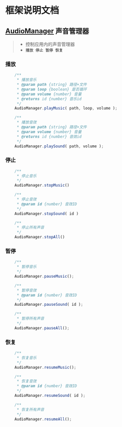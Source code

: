 # 框架说明文档

##  [**AudioManager**](https://github.com/ougato/WeChatGame/blob/master/assets/resources/Script/Core/Manager/Audio/AudioManager.js) **声音管理器**

> * 控制应用内的声音管理器
> * **`播放 停止 暂停 恢复`**

### **播放**

```javascript
    /**
     * 播放音乐
     * @param path {string} 路径+文件
     * @param loop {boolean} 是否循环
     * @param volume {number} 音量
     * @returns id {number} 音乐id
     */
    AudioManager.playMusic( path, loop, volume );

    /**
     * 播放音效
     * @param path {string} 路径+文件
     * @param volume {number} 音量
     * @returns id {number} 音效id
     */
    AudioManager.playSound( path, volume );
```

### **停止**

```javascript
    /**
     * 停止音乐
     */
    AudioManager.stopMusic()

    /**
     * 停止音效
     * @param id {number} 音效ID
     */
    AudioManager.stopSound( id )

    /**
     * 停止所有声音
     */
    AudioManager.stopAll()
```

### **暂停**

```javascript
    /**
     * 暂停音乐
     */
    AudioManager.pauseMusic();

    /**
     * 暂停音效
     * @param id {number} 音效ID
     */
    AudioManager.pauseSound( id );

    /**
     * 暂停所有声音
     */
    AudioManager.pauseAll();
```

### **恢复**

```javascript
    /**
     * 恢复音乐
     */
    AudioManager.resumeMusic();

    /**
     * 恢复音效
     * @param id {number} 音效ID
     */
    AudioManager.resumeSound( id );

    /**
     * 恢复所有声音
     */
    AudioManager.resumeAll();
```